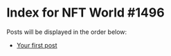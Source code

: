 # Index for NFT World #1496
Posts will be displayed in the order below:

- [Your first post](./001-first.md)


